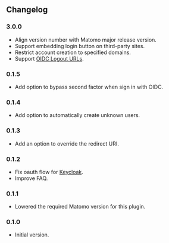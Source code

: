 ## Changelog

### 3.0.0
* Align version number with Matomo major release version.
* Support embedding login button on third-party sites.
* Restrict account creation to specified domains.
* Support [OIDC Logout URLs](https://openid.net/specs/openid-connect-session-1_0-17.html#RPLogout).

### 0.1.5
* Add option to bypass second factor when sign in with OIDC.

### 0.1.4

* Add option to automatically create unknown users.

### 0.1.3

* Add an option to override the redirect URI.

### 0.1.2

* Fix oauth flow for [Keycloak](https://github.com/keycloak/keycloak).
* Improve FAQ.

### 0.1.1

* Lowered the required Matomo version for this plugin.

### 0.1.0

* Initial version.
